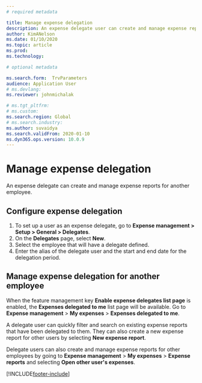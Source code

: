 ```yaml
---
# required metadata

title: Manage expense delegation
description: An expense delegate user can create and manage expense reports for another employee in the organization.
author: KimANelson
ms.date: 01/10/2020
ms.topic: article
ms.prod: 
ms.technology: 

# optional metadata

ms.search.form:  TrvParameters
audience: Application User
# ms.devlang: 
ms.reviewer: johnmichalak

# ms.tgt_pltfrm: 
# ms.custom: 
ms.search.region: Global
# ms.search.industry: 
ms.author: suvaidya 
ms.search.validFrom: 2020-01-10
ms.dyn365.ops.version: 10.0.9
---
```


# Manage expense delegation

An expense delegate can create and manage expense reports for another employee.

## Configure expense delegation

1. To set up a user as an expense delegate, go to **Expense management > Setup > General > Delegates**.
2. On the **Delegates** page, select **New**.
3. Select the employee that will have a delegate defined. 
4. Enter the alias of the delegate user and the start and end date for the delegation period.

## Manage expense delegation for another employee

When the feature management key **Enable expense delegates list page** is enabled, the **Expenses delegated to me** list page will be available. Go to **Expense management** > **My expenses** > **Expenses delegated to me**.

A delegate user can quickly filter and search on existing expense reports that have been delegated to them. They can also create a new expense report for other users by selecting **New expense report**.

Delegate users can also create and manage expense reports for other employees by going to **Expense management** > **My expenses** > **Expense reports** and selecting **Open other user's expenses**.


[!INCLUDE[footer-include](../includes/footer-banner.md)]